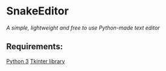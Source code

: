 # SnakeEditor

*A simple, lightweight and free to use Python-made text editor*

## Requirements:

[Python 3](https://www.python.org/)
[Tkinter library](https://wiki.python.org/moin/TkInter)

